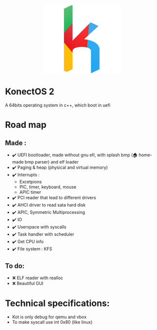 <p align="center">
	<img src="Images/Logo/icon.png" /> 
</p>

# KonectOS 2
A 64bits operating system in c++, which boot in uefi

# Road map

## Made :

* :heavy_check_mark: UEFI bootloader, made without gnu efi, with splash bmp (:house: home-made bmp parser) and elf loader
* :heavy_check_mark: Paging & heap (physical and virtual memory)
* :heavy_check_mark: Interrupts :
    * Excetpions 
    * PIC, timer, keyboard, mouse
    * APIC timer
* :heavy_check_mark: PCI reader that lead to different drivers
* :heavy_check_mark: AHCI driver to read sata hard disk
* :heavy_check_mark: APIC, Symmetric Multiprocessing
* :heavy_check_mark: IO
* :heavy_check_mark: Userspace with syscalls
* :heavy_check_mark: Task handler with scheduler
* :heavy_check_mark: Get CPU info
* :heavy_check_mark: File system : KFS

## To do:

* :x: ELF reader with realloc
* :x: Beautiful GUI


# Technical specifications:

* Kot is only debug for qemu and vbox
* To make syscall use int 0x80 (like linux)

